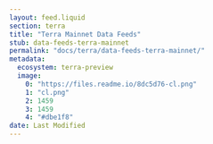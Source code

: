 ```yaml
---
layout: feed.liquid
section: terra
title: "Terra Mainnet Data Feeds"
stub: data-feeds-terra-mainnet
permalink: "docs/terra/data-feeds-terra-mainnet/"
metadata:
  ecosystem: terra-preview
  image:
    0: "https://files.readme.io/8dc5d76-cl.png"
    1: "cl.png"
    2: 1459
    3: 1459
    4: "#dbe1f8"
date: Last Modified
---
```

